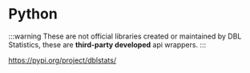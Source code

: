 # Python

:::warning
These are not official libraries created or maintained by DBL Statistics, these are **third-party developed** api wrappers. 
:::

https://pypi.org/project/dblstats/

